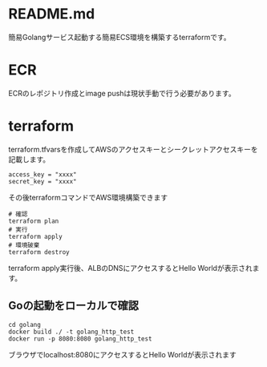 # README.md
簡易Golangサービス起動する簡易ECS環境を構築するterraformです。

# ECR
ECRのレポジトリ作成とimage pushは現状手動で行う必要があります。

# terraform

terraform.tfvarsを作成してAWSのアクセスキーとシークレットアクセスキーを記載します。

```
access_key = "xxxx"
secret_key = "xxxx"
```

その後terraformコマンドでAWS環境構築できます
```
# 確認
terraform plan
# 実行
terraform apply
# 環境破棄
terraform destroy
```

terraform apply実行後、ALBのDNSにアクセスするとHello Worldが表示されます。

## Goの起動をローカルで確認

```
cd golang
docker build ./ -t golang_http_test
docker run -p 8080:8080 golang_http_test
```

ブラウザでlocalhost:8080にアクセスするとHello Worldが表示されます
